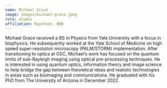 ```yaml
---
name: Michael Grace
image: images/michael-grace.jpeg
role: alumni
affiliation: Raytheon, BBN
---
```


Michael Grace received a BS in Physics from Yale University with a focus in biophysics. He subsequently worked at the Yale School of Medicine on high speed super-resolution microscopy (PALM/STORM) implementation. After transitioning to optics at OSC, Michael’s work has focused on the quantum limits of sub-Rayleigh imaging using optical pre-processing techniques. He is interested in using quantum optics, information theory and image science to help bridge the gap between theoretical ideas and realistic technologies in areas such as bioimaging and communications. He graduated with his PhD from The University of Arizona in December 2022.